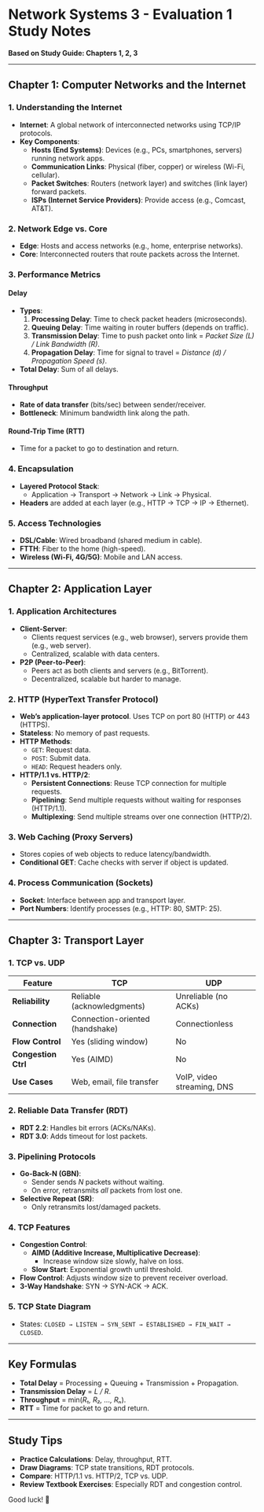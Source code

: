 # **Network Systems 3 - Evaluation 1 Study Notes**  
**Based on Study Guide: Chapters 1, 2, 3**  

---

## **Chapter 1: Computer Networks and the Internet**  

### **1. Understanding the Internet**  
- **Internet**: A global network of interconnected networks using TCP/IP protocols.  
- **Key Components**:  
  - **Hosts (End Systems)**: Devices (e.g., PCs, smartphones, servers) running network apps.  
  - **Communication Links**: Physical (fiber, copper) or wireless (Wi-Fi, cellular).  
  - **Packet Switches**: Routers (network layer) and switches (link layer) forward packets.  
  - **ISPs (Internet Service Providers)**: Provide access (e.g., Comcast, AT&T).  

### **2. Network Edge vs. Core**  
- **Edge**: Hosts and access networks (e.g., home, enterprise networks).  
- **Core**: Interconnected routers that route packets across the Internet.  

### **3. Performance Metrics**  
#### **Delay**  
- **Types**:  
  1. **Processing Delay**: Time to check packet headers (microseconds).  
  2. **Queuing Delay**: Time waiting in router buffers (depends on traffic).  
  3. **Transmission Delay**: Time to push packet onto link = *Packet Size (L) / Link Bandwidth (R)*.  
  4. **Propagation Delay**: Time for signal to travel = *Distance (d) / Propagation Speed (s)*.  
- **Total Delay**: Sum of all delays.  

#### **Throughput**  
- **Rate of data transfer** (bits/sec) between sender/receiver.  
- **Bottleneck**: Minimum bandwidth link along the path.  

#### **Round-Trip Time (RTT)**  
- Time for a packet to go to destination and return.  

### **4. Encapsulation**  
- **Layered Protocol Stack**:  
  - Application → Transport → Network → Link → Physical.  
- **Headers** are added at each layer (e.g., HTTP → TCP → IP → Ethernet).  

### **5. Access Technologies**  
- **DSL/Cable**: Wired broadband (shared medium in cable).  
- **FTTH**: Fiber to the home (high-speed).  
- **Wireless (Wi-Fi, 4G/5G)**: Mobile and LAN access.  

---

## **Chapter 2: Application Layer**  

### **1. Application Architectures**  
- **Client-Server**:  
  - Clients request services (e.g., web browser), servers provide them (e.g., web server).  
  - Centralized, scalable with data centers.  
- **P2P (Peer-to-Peer)**:  
  - Peers act as both clients and servers (e.g., BitTorrent).  
  - Decentralized, scalable but harder to manage.  

### **2. HTTP (HyperText Transfer Protocol)**  
- **Web’s application-layer protocol**. Uses TCP on port 80 (HTTP) or 443 (HTTPS).  
- **Stateless**: No memory of past requests.  
- **HTTP Methods**:  
  - `GET`: Request data.  
  - `POST`: Submit data.  
  - `HEAD`: Request headers only.  
- **HTTP/1.1 vs. HTTP/2**:  
  - **Persistent Connections**: Reuse TCP connection for multiple requests.  
  - **Pipelining**: Send multiple requests without waiting for responses (HTTP/1.1).  
  - **Multiplexing**: Send multiple streams over one connection (HTTP/2).  

### **3. Web Caching (Proxy Servers)**  
- Stores copies of web objects to reduce latency/bandwidth.  
- **Conditional GET**: Cache checks with server if object is updated.  

### **4. Process Communication (Sockets)**  
- **Socket**: Interface between app and transport layer.  
- **Port Numbers**: Identify processes (e.g., HTTP: 80, SMTP: 25).  

---

## **Chapter 3: Transport Layer**  

### **1. TCP vs. UDP**  
| **Feature**       | **TCP**                          | **UDP**                          |  
|-------------------|----------------------------------|----------------------------------|  
| **Reliability**   | Reliable (acknowledgments)       | Unreliable (no ACKs)             |  
| **Connection**    | Connection-oriented (handshake)  | Connectionless                   |  
| **Flow Control**  | Yes (sliding window)             | No                               |  
| **Congestion Ctrl**| Yes (AIMD)                      | No                               |  
| **Use Cases**     | Web, email, file transfer        | VoIP, video streaming, DNS       |  

### **2. Reliable Data Transfer (RDT)**  
- **RDT 2.2**: Handles bit errors (ACKs/NAKs).  
- **RDT 3.0**: Adds timeout for lost packets.  

### **3. Pipelining Protocols**  
- **Go-Back-N (GBN)**:  
  - Sender sends *N* packets without waiting.  
  - On error, retransmits *all* packets from lost one.  
- **Selective Repeat (SR)**:  
  - Only retransmits lost/damaged packets.  

### **4. TCP Features**  
- **Congestion Control**:  
  - **AIMD (Additive Increase, Multiplicative Decrease)**:  
    - Increase window size slowly, halve on loss.  
  - **Slow Start**: Exponential growth until threshold.  
- **Flow Control**: Adjusts window size to prevent receiver overload.  
- **3-Way Handshake**: SYN → SYN-ACK → ACK.  

### **5. TCP State Diagram**  
- States: `CLOSED → LISTEN → SYN_SENT → ESTABLISHED → FIN_WAIT → CLOSED`.  

---

## **Key Formulas**  
- **Total Delay** = Processing + Queuing + Transmission + Propagation.  
- **Transmission Delay** = *L / R*.  
- **Throughput** = min(*R₁, R₂, ..., Rₙ*).  
- **RTT** = Time for packet to go and return.  

---

## **Study Tips**  
- **Practice Calculations**: Delay, throughput, RTT.  
- **Draw Diagrams**: TCP state transitions, RDT protocols.  
- **Compare**: HTTP/1.1 vs. HTTP/2, TCP vs. UDP.  
- **Review Textbook Exercises**: Especially RDT and congestion control.  

Good luck! 🚀